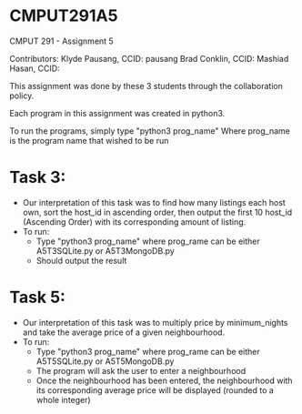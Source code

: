 # CMPUT291A5
CMPUT 291 - Assignment 5

Contributors:
Klyde Pausang, CCID: pausang
Brad Conklin, CCID:
Mashiad Hasan, CCID:

This assignment was done by these 3 students through the collaboration policy.

Each program in this assignment was created in python3.

To run the programs, simply type "python3 prog_name"
Where prog_name is the program name that wished to be run


# Task 3: 
- Our interpretation of this task was to find how many listings each host own, sort the host_id in ascending order, then output the first 10 host_id (Ascending Order) with its corresponding amount of listing.
- To run:
     - Type "python3 prog_name" where prog_rame can be either A5T3SQLite.py or A5T3MongoDB.py
     - Should output the result
      
# Task 5:
- Our interpretation of this task was to multiply price by minimum_nights and take the average price of a given neighbourhood.
- To run:
     - Type "python3 prog_name" where prog_rame can be either A5T5SQLite.py or A5T5MongoDB.py
     - The program will ask the user to enter a neighbourhood
     - Once the neighbourhood has been entered, the neighbourhood with its corresponding average price will be displayed (rounded to a whole integer)
